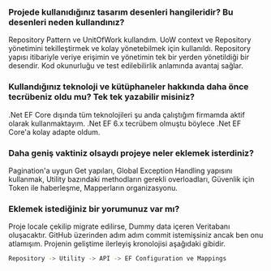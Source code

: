 
### Projede kullanıdığınız tasarım desenleri hangileridir? Bu desenleri neden kullandınız?

Repository Pattern ve UnitOfWork kullandım. UoW context ve Repository yönetimini tekilleştirmek ve kolay yönetebilmek için kullanıldı. Repository yapısı itibariyle veriye erişimin ve yönetimin tek bir yerden yönetildiği bir desendir. Kod okunurluğu ve test edilebilirlik anlamında avantaj sağlar.

### Kullandığınız teknoloji ve kütüphaneler hakkında daha önce tecrübeniz oldu mu? Tek tek yazabilir misiniz?

.Net EF Core dışında tüm teknolojileri şu anda çalıştığım firmamda aktif olarak kullanmaktayım. .Net EF 6.x tecrübem olmuştu böylece .Net EF Core'a kolay adapte oldum.

### Daha geniş vaktiniz olsaydı projeye neler eklemek isterdiniz?

Pagination'a uygun Get yapıları, Global Exception Handling yapısını kullanmak, Utility bazındaki methodların gerekli overloadları, Güvenlik için Token ile haberleşme, Mapperların organizasyonu.

### Eklemek istediğiniz bir yorumunuz var mı? 
Proje locale çekilip migrate edilirse, Dummy data içeren Veritabanı oluşacaktır.
GitHub üzerinden adım adım commit istemişsiniz ancak ben onu atlamışım. Projenin geliştime ilerleyiş kronolojisi aşağıdaki gibidir.
```bash
Repository -> Utility -> API -> EF Configuration ve Mappings
